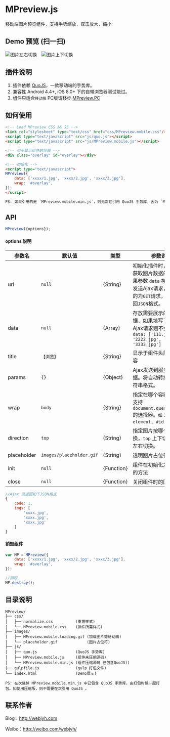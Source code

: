 # MPreview.js
移动端图片预览组件，支持手势缩放，双击放大，缩小

## Demo 预览 (扫一扫)

![图片左右切换](http://gitphoto.webjyh.com/qr_code_left.png)　![图片上下切换](http://gitphoto.webjyh.com/qr_code_top.png)

## 插件说明
1. 插件依赖 [QuoJS](https://github.com/soyjavi/quojs)，一款移动端的手势库。
2. 兼容性  Android 4.4+, iOS 8.0+ 下的自带浏览器测试能过。 
3. 组件只适合`移动端` PC版请移步 [MPreview.PC](https://github.com/webjyh/MPreview)

## 如何使用
```html
<!-- Load MPreview CSS && JS -->
<link rel="stylesheet" type="text/css" href="css/MPreview.mobile.css"/>
<script type="text/javascript" src="js/quo.js"></script>
<script type="text/javascript" src="js/MPreview.mobile.js"></script>

<!-- 用于显示组件的容器 -->
<div class="overlay" id="overlay"></div>

<!-- 初始化 -->
<script type="text/javascript">
MPreview({
    data: ['xxxx/1.jpg', 'xxxx/2.jpg', 'xxxx/3.jpg'],
    wrap: '#overlay',
});
</script>

PS: 如果引用的是 `MPreview.mobile.min.js`，则无需在引用 QuoJS 手势库，因为 `MPreview.mobile.min.js` 打包时一并把 `QuoJS` 打包进来了。
```

## API
```javascript
MPreview({options});
```
#### options  说明
参数名  | 默认值 | 类型 | 参数说明
------- | ------ | ---- | --------
url |  `null` | {String} | 初始化插件时，用于Ajax获取图片数据的地址，如果参数 `data` 存在，则不发送Ajax请求，Ajax发送的为`GET`请求，Ajax需返回`JSON`格式。
data | `null` | {Array} | 存放需要展示的图片数据，如果填写了此参数，Ajax请求则不会发送。`data: ['111.jpg', '2222.jpg', '3333.jpg']`
title | `【浏览】` | {String} | 显示于组件头部的标题内容
params | `{}` | {Object} | Ajax发送到服务器的数据。将自动转换为请求字符串格式。
wrap | `body` | {String} | 指定在哪个容器下显示，支持 `document.querySelector` 的选择器。`如：.class, element, #id, ul > li`;
direction | `top` | {String} | 指定图片按哪个方向切换，`top` 上下切换，`left` 左右切换。
placeholder | `images/placeholder.gif` | {String} | 透明图片占位符的地址
init | `null` | {Function} | 组件在初始化之前所调用的方法
close | `null` | {Function} | 关闭组件时的回调方法
```javascript
//Ajax 须返回如下JSON格式
{
    code: 1,
    imgs: [
        'xxxx.jpg',
        'xxxx.jpg',
        'xxxx.jpg'
    ]
}
```

#### 销毁组件
```javascript
var MP = MPreview({
    data: ['xxxx/1.jpg', 'xxxx/2.jpg', 'xxxx/3.jpg'],
    wrap: '#overlay',
});

//销毁
MP.destroy();
```

## 目录说明
```
MPreview/
├── css/
│   ├── normalize.css          (重置样式)
│   └── MPreview.mobile.css    (插件所需样式)
├── images/
│   ├── MPreview.mobile.loading.gif (加载图片等待动画)
│   └── placeholder.gif             (图片占位符)
├── js/
│   ├── quo.js                 (QuoJS 手势库)
│   ├── MPreview.mobile.js     (组件未压缩源码)
│   └── MPreview.mobile.min.js (组件压缩源码 已包含QuoJS))
├── gulpfile.js                (gulp 打包文件)
└── index.html                 (Demo展示)

PS: 在次强掉 MPreview.mobile.min.js 中已包含 QuoJS 手势库，由打包时候一起打包。如使用压缩版，则不需要在次引用 QuoJS 。
```

## 联系作者
Blog：<http://webjyh.com> 

Weibo：<http://weibo.com/webjyh/>
